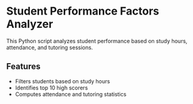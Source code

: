 # Student Performance Factors Analyzer
This Python script analyzes student performance based on study hours, attendance, and tutoring sessions.

## Features
- Filters students based on study hours
- Identifies top 10 high scorers
- Computes attendance and tutoring statistics
